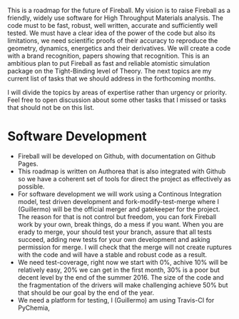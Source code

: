 This is a roadmap for the future of Fireball.
My vision is to raise Fireball as a friendly, widely use software for High Throughput Materials analysis.
The code must to be fast, robust, well written, accurate and sufficiently well tested.
We must have a clear idea of the power of the code but also its limitations, we need scientific proofs
of their accuracy to reproduce the geometry, dynamics, energetics and their derivatives.
We will create a code with a brand recognition, papers showing that recognition. 
This is an ambitious plan to put Fireball as fast and reliable atomistic simulation package on the Tight-Binding 
level of Theory. The next topics are my current list of tasks that we should address in the forthcoming months.

I will divide the topics by areas of expertise rather than urgency or priority. Feel free to open discussion about
some other tasks that I missed or tasks that should not be on this list.


Software Development
====================

  * Fireball will be developed on Github, with documentation on Github Pages. 
  * This roadmap is written on Authorea that is also integrated with Github so we have a coherent set of tools for direct the project as effectively as possible.
  * For software development we will work using a Continous Integration model, test driven development and fork-modify-test-merge where I (Guillermo) will be the official merger and gatekeeper for the project. The reason for that is not control but freedom, you can fork Fireball work by your own, break things, do a mess if you want. When you are erady to merge, your should test your branch, assure that all tests succeed, adding new tests for your own development and asking permission for merge. I will check that the merge will not create ruptures with the code and will have a stable and robust code as a result.
  * We need test-coverage, right now we start with 0%, achive 10% will be relatively easy, 20% we can get in the first month, 30% is a poor but decent level by the end of the summer 2016. The size of the code and the fragmentation of the drivers will make challenging achieve 50% but that should be our goal by the end of the year.
  * We need a platform for testing, I (Guillermo) am using Travis-CI for PyChemia,
  